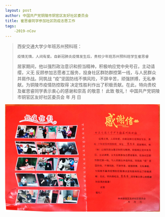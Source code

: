 ```yaml
---
layout: post
author: 中国共产党铜陵市铜官区友好社区委员会
title: 崔思睿同学参加社区防疫志愿工作
tags:
    -2019-nCov
---
```

> 西安交通大学少年班苏州预科班：
>
>     疫情无情，人间有爱。自新冠肺炎疫情发生后，贵校少年班苏州预科班学生崔思睿
> 居家期间，他以强烈政治意识和担当精神，积极响应党中央号召，主动请缨，义无
> 反顾参加志愿者工服务，投身社区群防群控第一线，与人民群众并肩作战。同筑战
> “疫”坚固防线不惧风险，不辞辛苦，顽强拼搏，无私奉献。为铜陵市疫情防控取得
> 决定性胜利作出了积极贡献。在此，特向贵校及崔思睿同学表示衷心的感谢和崇高
> 的敬意！
>     此致
> 敬礼！
>                                  中国共产党铜陵市铜官区友好社区委员会
>                                                年  月  日

![img](/img/csr1.jpg)
